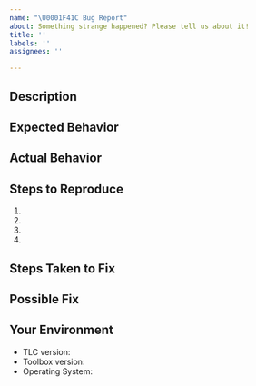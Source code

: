 ```yaml
---
name: "\U0001F41C Bug Report"
about: Something strange happened? Please tell us about it!
title: ''
labels: ''
assignees: ''

---
```


<!--- 
Hi!
Have you tried searching for your issue on the following forums?
If you have any questions, please ask them there.

Forums:
 - TLA⁺ Google Groups forum: https://groups.google.com/g/tlaplus/
 - Stack Overflow questions (TLA+): https://stackoverflow.com/questions/tagged/tla%2b
 - Stack Overflow questions (PlusCal): https://stackoverflow.com/questions/tagged/pluscal 
 - GitHub Discussions forum: (TBA?)

Thanks!
-->

## Description
<!--- 
Provide a more detailed introduction to the issue itself, and why you consider it to be a bug. 

If you need to share a specification, either:
 - Paste it in your description between the <details> </details> tags if it's too long;
 - Send a link to a Gist, GitHub reposity, Pastebin, etc.;
-->

## Expected Behavior
<!--- Tell us what should happen -->

## Actual Behavior
<!--- Tell us what happens instead -->

## Steps to Reproduce
1.
2.
3.
4.

## Steps Taken to Fix
<!--- When this problem came up, what did you try before reporting it? -->

## Possible Fix
<!--- Do you suggest some fix for us you haven't tried yet? -->

## Your Environment
<!--- Include as many relevant details about the environment in which you experienced the issue. -->
<!--- Remove information if not applicable -->
 - TLC version:
 - Toolbox version:
 - Operating System: <!-- (Windows 10, Ubuntu 22.04, etc.) -->
